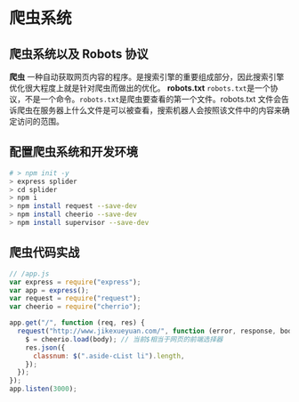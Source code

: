 # 爬虫系统

## 爬虫系统以及 Robots 协议

**爬虫**
一种自动获取网页内容的程序。是搜索引擎的重要组成部分，因此搜索引擎优化很大程度上就是针对爬虫而做出的优化。
**robots.txt**
`robots.txt`是一个协议，不是一个命令。`robots.txt`是爬虫要查看的第一个文件。robots.txt 文件会告诉爬虫在服务器上什么文件是可以被查看，搜索机器人会按照该文件中的内容来确定访问的范围。

## 配置爬虫系统和开发环境

```bash
# > npm init -y
> express splider
> cd splider
> npm i
> npm install request --save-dev
> npm install cheerio --save-dev
> npm install supervisor --save-dev
```

## 爬虫代码实战

```js
// /app.js
var express = require("express");
var app = express();
var request = require("request");
var cheerio = require("cherrio");

app.get("/", function (req, res) {
  request("http://www.jikexueyuan.com/", function (error, response, body) {
    $ = cheerio.load(body); // 当前$相当于网页的前端选择器
    res.json({
      classnum: $(".aside-cList li").length,
    });
  });
});
app.listen(3000);
```
